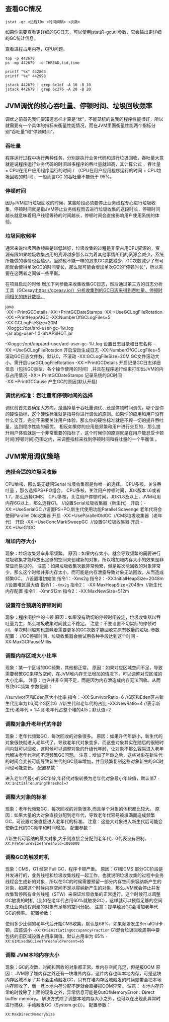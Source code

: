## 查看GC情况

```shell
jstat -gc <进程ID> <时间间隔> <次数>
```

如果你需要查看更详细的GC日志，可以使用jstat的-gcutil参数，它会输出更详细的GC统计信息。

查看进程占用内存，CPU问题。
```shell
top -p 442679
ps -mp 442679  -o THREAD,tid,time

printf "%x" 442863
printf "%x" 442998

jstack 442679 | grep 6c1ef -A 10 -B 10
jstack 442679 | grep 6c276 -A 20 -B 20
```

## JVM调优的核心吞吐量、停顿时间、垃圾回收频率
调优之前首先我们要知道怎样才算是“优”，不能笼统的说我的程序性能很好，所以就需要有一个具体的指标来衡量性能情况，而在JVM里面衡量性能两个指标分别“吞吐量”和“停顿时间”。

### 吞吐量
程序运行过程中执行两种任务，分别是执行业务代码和进行垃圾回收，吞吐量大意就是说程序运行业务代码的时间越多程序的吞吐量就越高，其计算公式 ，吞吐量 = CPU在用户应用程序运行的时间 / （CPU在用户应用程序运行的时间 + CPU垃圾回收的时间），一般而言GC 的吞吐量不能低于 95%。

### 停顿时间
因为JVM进行垃圾回收的时候，某些阶段必须要停止业务线程专心进行垃圾收集，停顿时间就是指JVM停止业务线程而去进行垃圾收集的这段时长，停顿时间越长就意味着用户线程等待的时间越长，停顿时间会直接影响用户使用系统的体验。

### 垃圾回收频率
通常来说垃圾回收频率是越低越好，垃圾收集的过程是非常占用CPU资源的，资源有限如果垃圾收集占用的资源越多那么以为着其他事情所用的资源会减少，系统所能做的事情也会越少。当然也不能一味的追求GC次数减少，GC次数减少了有可能就会使得单次GC的时间变长，那么就可能会增加单次GC的“停顿时长”，所以需要在这两者之间做一些平衡。

在项目启动的时候 增加下列参数来收集收集GC日志，然后通过第三方的日志分析工具（GCesay:https://gceasy.io/）分析收集到的GC日志来得到吞吐量、停顿时间相关的统计数据。

 java  
 -XX:+PrintGCDetails -XX:+PrintGCDateStamps 
 -XX:+UseGCLogFileRotation 
 -XX:+PrintHeapAtGC -XX:NumberOfGCLogFiles=5  
 -XX:GCLogFileSize=20M    
 -Xloggc:/opt/ard-user-gc-%t.log  
 -jar abg-user-1.0-SNAPSHOT.jar 
 
 
 -Xloggc:/opt/app/ard-user/ard-user-gc-%t.log   设置日志目录和日志名称
 -XX:+UseGCLogFileRotation           开启滚动生成日志
 -XX:NumberOfGCLogFiles=5            滚动GC日志文件数，默认0，不滚动
 -XX:GCLogFileSize=20M               GC文件滚动大小，需开启UseGCLogFileRotation
 -XX:+PrintGCDetails                 开启记录GC日志详细信息（包括GC类型、各个操作使用的时间）,并且在程序运行结束打印出JVM的内存占用情况
 -XX:+ PrintGCDateStamps             记录系统的GC时间           
 -XX:+PrintGCCause                   产生GC的原因(默认开启)
### 调优的标准：吞吐量和停顿时间的选择
调优前首先要确定大方向，是选择基于吞吐量调优、还是停顿时间调优，哪个是你的硬性指标，这个硬性标准就是指导你进行调优的原则。如果你的应用和用户没有什么交互，完全不需要关注用户体验，那么你的硬性标准就是不顾一切的提升吞吐量，达到程序性能的最优。 相反如果你的应用是频繁和用户进行交互的，那么提升用户体验就是一个非常重要的指标了，这个时候你的原则就是在用户能忍受卡顿时间(停顿时间)范围之内，来调整指标来找到停顿时间和吞吐量的一个平衡值 。

## JVM常用调优策略
### 选择合适的垃圾回收器
CPU单核，那么毫无疑问Serial 垃圾收集器是你唯一的选择。
CPU多核，关注吞吐量 ，那么选择PS+PO组合。
CPU多核，关注用户停顿时间，JDK版本1.6或者1.7，那么选择CMS。
CPU多核，关注用户停顿时间，JDK1.8及以上，JVM可用内存6G以上，那么选择G1。
 //设置Serial垃圾收集器（新生代）
 开启：-XX:+UseSerialGC
 ​
 //设置PS+PO,新生代使用功能Parallel Scavenge 老年代将会使用Parallel Old收集器
 开启 -XX:+UseParallelOldGC
 ​
 //CMS垃圾收集器（老年代）
 开启 -XX:+UseConcMarkSweepGC
 ​
 //设置G1垃圾收集器
 开启 -XX:+UseG1GC
### 增加内存大小
现象：垃圾收集频率非常频繁。
原因：如果内存太小，就会导致频繁的需要进行垃圾收集才能释放出足够的空间来创建新的对象，所以增加堆内存大小的效果是非常显而易见的。
注意：如果垃圾收集次数非常频繁，但是每次能回收的对象非常少，那么这个时候并非内存太小，而可能是内存泄露导致对象无法回收，从而造成频繁GC。
 //设置堆初始值
 指令1：-Xms2g
 指令2：-XX:InitialHeapSize=2048m
 ​
 //设置堆区最大值
 指令1：`-Xmx2g` 
 指令2： -XX:MaxHeapSize=2048m
 ​
 //新生代内存配置
 指令1：-Xmn512m
 指令2：-XX:MaxNewSize=512m
### 设置符合预期的停顿时间
现象：程序间接性的卡顿
原因：如果没有确切的停顿时间设定，垃圾收集器以吞吐量为主，那么垃圾收集时间就会不稳定。
注意：不要设置不切实际的停顿时间，单次时间越短也意味着需要更多的GC次数才能回收完原有数量的垃圾.
参数配置：
//GC停顿时间，垃圾收集器会尝试用各种手段达到这个时间
 -XX:MaxGCPauseMillis 
### 调整内存区域大小比率
现象：某一个区域的GC频繁，其他都正常。
原因：如果对应区域空间不足，导致需要频繁GC来释放空间，在JVM堆内存无法增加的情况下，可以调整对应区域的大小比率。
注意：也许并非空间不足，而是因为内存泄造成内存无法回收。从而导致GC频繁
参数配置：
 
 //survivor区和Eden区大小比率
 指令：-XX:SurvivorRatio=6  //S区和Eden区占新生代比率为1:6,两个S区2:6
 ​
 //新生代和老年代的占比
 -XX:NewRatio=4  //表示新生代:老年代 = 1:4 即老年代占整个堆的4/5；默认值=2
### 调整对象升老年代的年龄
现象：老年代频繁GC，每次回收的对象很多。
原因：如果升代年龄小，新生代的对象很快就进入老年代了，导致老年代对象变多，而这些对象其实在随后的很短时间内就可以回收，这时候可以调整对象的升级代年龄，让对象不那么容易进入老年代解决老年代空间不足频繁GC问题。
注意：增加了年龄之后，这些对象在新生代的时间会变长可能导致新生代的GC频率增加，并且频繁复制这些对象新生的GC时间也可能变长。
配置参数：
 
进入老年代最小的GC年龄,年轻代对象转换为老年代对象最小年龄值，默认值7
`-XX:InitialTenuringThreshol=7`

### 调整大对象的标准
现象：老年代频繁GC，每次回收的对象很多,而且单个对象的体积都比较大。
原因：如果大量的大对象直接分配到老年代，导致老年代容易被填满而造成频繁GC，可设置对象直接进入老年代的标准。
注意：这些大对象进入新生代后可能会使新生代的GC频率和时间增加。
配置参数：
 
 //新生代可容纳的最大对象,大于则直接会分配到老年代，0代表没有限制。
`-XX:PretenureSizeThreshold=1000000`

### 调整GC的触发时机
现象：CMS，G1 经常 Full GC，程序卡顿严重。
原因：G1和CMS 部分GC阶段是并发进行的，业务线程和垃圾收集线程一起工作，也就说明垃圾收集的过程中业务线程会生成新的对象，所以在GC的时候需要预留一部分内存空间来容纳新产生的对象，如果这个时候内存空间不足以容纳新产生的对象，那么JVM就会停止并发收集暂停所有业务线程（STW）来保证垃圾收集的正常运行。这个时候可以调整GC触发的时机（比如在老年代占用60%就触发GC），这样就可以预留足够的空间来让业务线程创建的对象有足够的空间分配。
注意：提早触发GC会增加老年代GC的频率。
配置参数：
 
使用多少比例的老年代后开始CMS收集，默认是68%，如果频繁发生SerialOld卡顿，应该调小
 `-XX:CMSInitiatingOccupancyFraction`
 ​
G1混合垃圾回收周期中要包括的旧区域设置占用率阈值。默认占用率为 65%
 `-XX:G1MixedGCLiveThresholdPercent=65 `
 
### 调整 JVM本地内存大小

现象：GC的次数、时间和回收的对象都正常，堆内存空间充足，但是报OOM
原因： JVM除了堆内存之外还有一块堆外内存，这片内存也叫本地内存，可是这块内存区域不足了并不会主动触发GC，只有在堆内存区域触发的时候顺带会把本地内存回收了，而一旦本地内存分配不足就会直接报OOM异常。
注意： 本地内存异常的时候除了上面的现象之外，异常信息可能是OutOfMemoryError：Direct buffer memory。 解决方式除了调整本地内存大小之外，也可以在出现此异常时进行捕获，手动触发GC（System.gc()）。
配置参数：

`XX:MaxDirectMemorySize`
